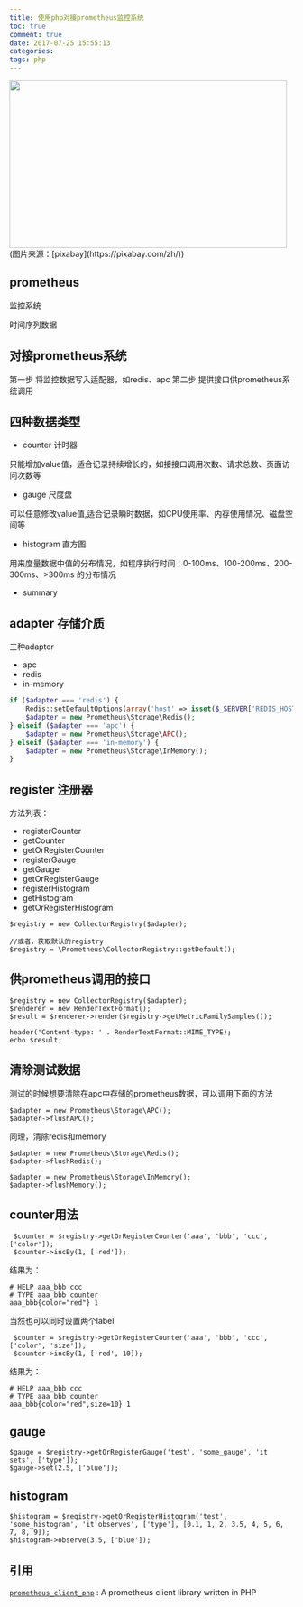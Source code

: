 ```yaml
---
title: 使用php对接prometheus监控系统
toc: true
comment: true
date: 2017-07-25 15:55:13
categories:
tags: php
---
```



<img src="http://o9xbyqajf.bkt.clouddn.com/20170725150097148897159.png" width="492" height="297"/>
(图片来源：[pixabay](https://pixabay.com/zh/))

<!--more-->

## prometheus
监控系统

时间序列数据

## 对接prometheus系统

第一步 将监控数据写入适配器，如redis、apc
第二步 提供接口供prometheus系统调用


## 四种数据类型

- counter 计时器

只能增加value值，适合记录持续增长的，如接接口调用次数、请求总数、页面访问次数等

- gauge 尺度盘

可以任意修改value值,适合记录瞬时数据，如CPU使用率、内存使用情况、磁盘空间等

- histogram 直方图

用来度量数据中值的分布情况，如程序执行时间：0-100ms、100-200ms、200-300ms、>300ms 的分布情况

- summary

## adapter 存储介质

三种adapter

- apc
- redis
- in-memory

``` php
if ($adapter === 'redis') {
    Redis::setDefaultOptions(array('host' => isset($_SERVER['REDIS_HOST']) ? $_SERVER['REDIS_HOST'] : '127.0.0.1'));
    $adapter = new Prometheus\Storage\Redis();
} elseif ($adapter === 'apc') {
    $adapter = new Prometheus\Storage\APC();
} elseif ($adapter === 'in-memory') {
    $adapter = new Prometheus\Storage\InMemory();
}
```


## register 注册器

方法列表：

- registerCounter
- getCounter 
- getOrRegisterCounter
- registerGauge
- getGauge
- getOrRegisterGauge
- registerHistogram
- getHistogram 
- getOrRegisterHistogram

```
$registry = new CollectorRegistry($adapter);

//或者，获取默认的registry
$registry = \Prometheus\CollectorRegistry::getDefault();
```

## 供prometheus调用的接口

```
$registry = new CollectorRegistry($adapter);
$renderer = new RenderTextFormat();
$result = $renderer->render($registry->getMetricFamilySamples());

header('Content-type: ' . RenderTextFormat::MIME_TYPE);
echo $result;
```

## 清除测试数据

测试的时候想要清除在apc中存储的prometheus数据，可以调用下面的方法

```
$adapter = new Prometheus\Storage\APC();
$adapter->flushAPC();
```



同理，清除redis和memory

```
$adapter = new Prometheus\Storage\Redis();
$adapter->flushRedis();

$adapter = new Prometheus\Storage\InMemory();
$adapter->flushMemory();
```

## counter用法
 
 

```
 $counter = $registry->getOrRegisterCounter('aaa', 'bbb', 'ccc', ['color']);
 $counter->incBy(1, ['red']);
```
 
 结果为：
 
```
# HELP aaa_bbb ccc
# TYPE aaa_bbb counter
aaa_bbb{color="red"} 1
```


当然也可以同时设置两个label


```
 $counter = $registry->getOrRegisterCounter('aaa', 'bbb', 'ccc', ['color', 'size']);
 $counter->incBy(1, ['red', 10]);
```

 结果为：
 
```
# HELP aaa_bbb ccc
# TYPE aaa_bbb counter
aaa_bbb{color="red",size=10} 1
```

## gauge

```
$gauge = $registry->getOrRegisterGauge('test', 'some_gauge', 'it sets', ['type']);
$gauge->set(2.5, ['blue']);
```

## histogram

```
$histogram = $registry->getOrRegisterHistogram('test', 'some_histogram', 'it observes', ['type'], [0.1, 1, 2, 3.5, 4, 5, 6, 7, 8, 9]);
$histogram->observe(3.5, ['blue']);
```

## 引用

[`prometheus_client_php`](https://github.com/Jimdo/prometheus_client_php) : A prometheus client library written in PHP
